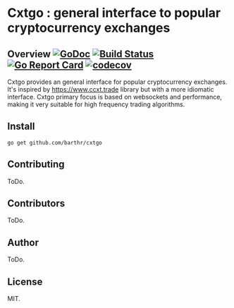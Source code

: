 # Cxtgo : general interface to popular cryptocurrency exchanges

## Overview [![GoDoc](https://godoc.org/github.com/barthr/cxtgo?status.svg)](https://godoc.org/github.com/barthr/cxtgo) [![Build Status](https://travis-ci.org/barthr/cxtgo.svg?branch=master)](https://travis-ci.org/barthr/cxtgo) [![Go Report Card](https://goreportcard.com/badge/github.com/barthr/cxtgo)](https://goreportcard.com/report/github.com/barthr/cxtgo) [![codecov](https://codecov.io/gh/barthr/cxtgo/branch/master/graph/badge.svg)](https://codecov.io/gh/barthr/cxtgo)



Cxtgo provides an general interface for popular cryptocurrency exchanges. It's inspired by https://www.ccxt.trade library but with a more idiomatic interface. Cxtgo primary focus is based on websockets and performance, making it very suitable for high frequency trading algorithms.

## Install

```
go get github.com/barthr/cxtgo
```

## Contributing

ToDo.

## Contributors

ToDo.

## Author

ToDo.

## License

MIT.

